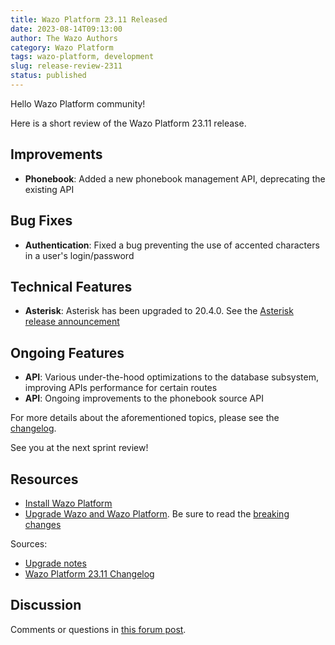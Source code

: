 ```yaml
---
title: Wazo Platform 23.11 Released
date: 2023-08-14T09:13:00
author: The Wazo Authors
category: Wazo Platform
tags: wazo-platform, development
slug: release-review-2311
status: published
---
```


Hello Wazo Platform community!

Here is a short review of the Wazo Platform 23.11 release.

## Improvements
- **Phonebook**: Added a new phonebook management API, deprecating the existing API

## Bug Fixes
- **Authentication**: Fixed a bug preventing the use of accented characters in a user's login/password
 
## Technical Features
- **Asterisk**: Asterisk has been upgraded to 20.4.0. See the [Asterisk release announcement](https://www.asterisk.org/asterisk-news/asterisk-20-4-0-now-available/)

## Ongoing Features
- **API**: Various under-the-hood optimizations to the database subsystem, improving APIs performance for certain routes
- **API**: Ongoing improvements to the phonebook source API

For more details about the aforementioned topics, please see the [changelog](https://wazo-dev.atlassian.net/issues/?jql=project%3DWAZO%20AND%20fixVersion%3D23.11).

See you at the next sprint review!

## Resources

- [Install Wazo Platform](/use-cases)
- [Upgrade Wazo and Wazo Platform](/uc-doc/upgrade/). Be sure to read the
  [breaking changes](/uc-doc/upgrade/upgrade_notes#23-11)

Sources:

- [Upgrade notes](/uc-doc/upgrade/upgrade_notes#23-11)
- [Wazo Platform 23.11 Changelog](https://wazo-dev.atlassian.net/issues/?jql=project%3DWAZO%20AND%20fixVersion%3D23.11)

## Discussion

Comments or questions in
[this forum post](https://wazo-platform.discourse.group/t/blog-wazo-platform-23-11-released).
